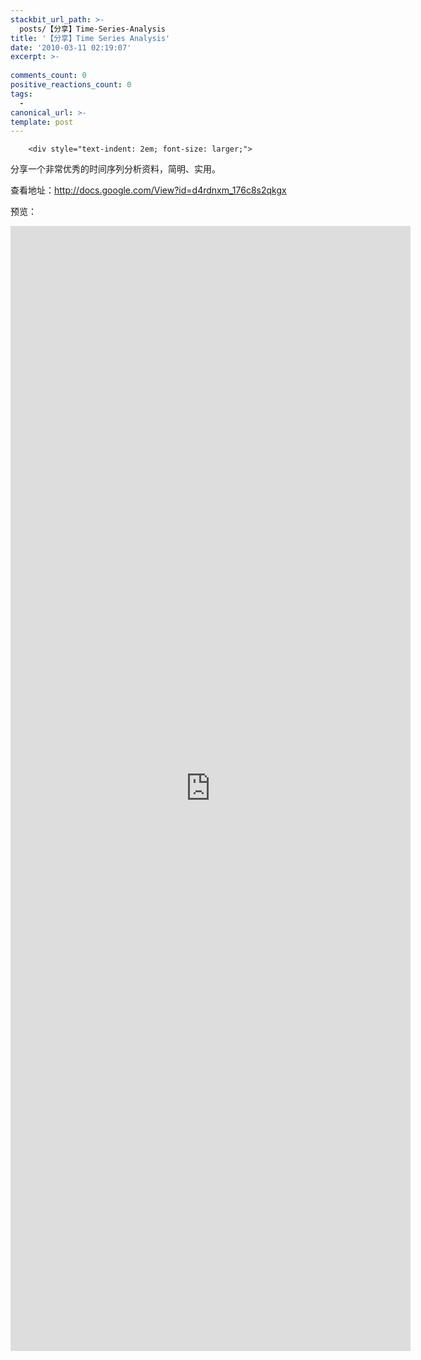 ```yaml
---
stackbit_url_path: >-
  posts/【分享】Time-Series-Analysis
title: '【分享】Time Series Analysis'
date: '2010-03-11 02:19:07'
excerpt: >-
  
comments_count: 0
positive_reactions_count: 0
tags: 
  - 
canonical_url: >-
template: post
---
```


        <div style="text-indent: 2em; font-size: larger;">
<p>分享一个非常优秀的时间序列分析资料，简明、实用。</p>
<p>查看地址：<a href="http://docs.google.com/View?id=d4rdnxm_176c8s2qkgx">http://docs.google.com/View?id=d4rdnxm_176c8s2qkgx</a></p>
<p>预览：</p>
<div style="text-indent: 0;"><iframe src="http://docs.google.com/View?id=d4rdnxm_176c8s2qkgx" style="border: none;" width="640" height="1800"></iframe></div>
</div>
      